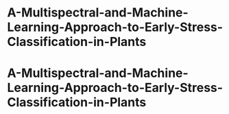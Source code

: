 # A-Multispectral-and-Machine-Learning-Approach-to-Early-Stress-Classification-in-Plants
# A-Multispectral-and-Machine-Learning-Approach-to-Early-Stress-Classification-in-Plants
